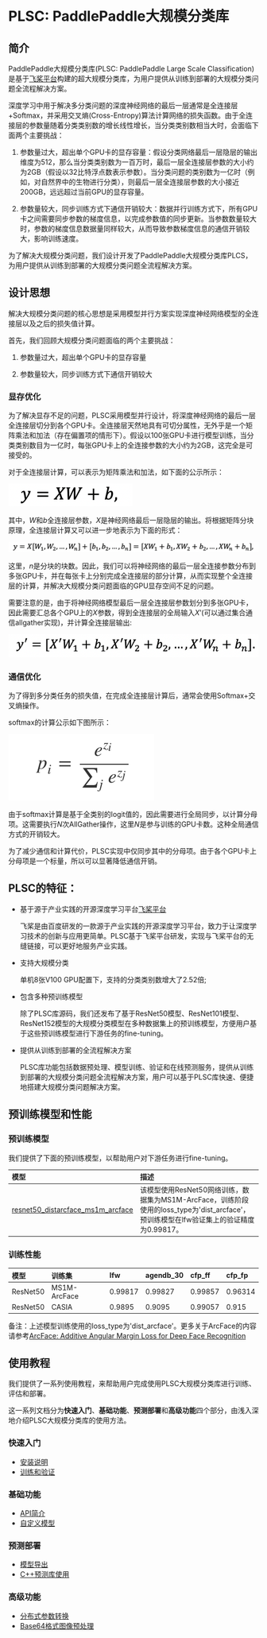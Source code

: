 # PLSC: PaddlePaddle大规模分类库

## 简介
PaddlePaddle大规模分类库(PLSC: PaddlePaddle Large Scale Classification)是基于[飞桨平台](https://www.paddlepaddle.org.cn)构建的超大规模分类库，为用户提供从训练到部署的大规模分类问题全流程解决方案。

深度学习中用于解决多分类问题的深度神经网络的最后一层通常是全连接层+Softmax，并采用交叉熵(Cross-Entropy)算法计算网络的损失函数。由于全连接层的参数量随着分类类别数的增长线性增长，当分类类别数相当大时，会面临下面两个主要挑战：

1. 参数量过大，超出单个GPU卡的显存容量：假设分类网络最后一层隐层的输出维度为512，那么当分类类别数为一百万时，最后一层全连接层参数的大小约为2GB（假设以32比特浮点数表示参数）。当分类问题的类别数为一亿时（例如，对自然界中的生物进行分类），则最后一层全连接层参数的大小接近200GB，远远超过当前GPU的显存容量。

2. 参数量较大，同步训练方式下通信开销较大：数据并行训练方式下，所有GPU卡之间需要同步参数的梯度信息，以完成参数值的同步更新。当参数数量较大时，参数的梯度信息数据量同样较大，从而导致参数梯度信息的通信开销较大，影响训练速度。

为了解决大规模分类问题，我们设计开发了PaddlePaddle大规模分类库PLCS，为用户提供从训练到部署的大规模分类问题全流程解决方案。

## 设计思想

解决大规模分类问题的核心思想是采用模型并行方案实现深度神经网络模型的全连接层以及之后的损失值计算。

首先，我们回顾大规模分类问题面临的两个主要挑战：

1. 参数量过大，超出单个GPU卡的显存容量

2. 参数量较大，同步训练方式下通信开销较大

### 显存优化

为了解决显存不足的问题，PLSC采用模型并行设计，将深度神经网络的最后一层全连接层切分到各个GPU卡。全连接层天然地具有可切分属性，无外乎是一个矩阵乘法和加法（存在偏置项的情形下）。假设以100张GPU卡进行模型训练，当分类类别数目为一亿时，每张GPU卡上的全连接参数的大小约为2GB，这完全是可接受的。

对于全连接层计算，可以表示为矩阵乘法和加法，如下面的公示所示：

![FC计算公示](images/fc_computing.png)

其中，*W*和*b*全连接层参数，*X*是神经网络最后一层隐层的输出。将根据矩阵分块原理，全连接层计算又可以进一步地表示为下面的形式：

![FC计算公示展开](images/fc_computing_block.png)

这里，*n*是分块的块数。因此，我们可以将神经网络的最后一层全连接参数分布到多张GPU卡，并在每张卡上分别完成全连接层的部分计算，从而实现整个全连接层的计算，并解决大规模分类问题面临的GPU显存空间不足的问题。

需要注意的是，由于将神经网络模型最后一层全连接层参数划分到多张GPU卡，因此需要汇总各个GPU上的*X*参数，得到全连接层的全局输入*X*’(可以通过集合通信allgather实现)，并计算全连接层输出:

![全局FC计算公示](images/fc_computing_block_global.png)

### 通信优化

为了得到多分类任务的损失值，在完成全连接层计算后，通常会使用Softmax+交叉熵操作。

softmax的计算公示如下图所示：

![softmax计算公示](images/softmax_computing.png)

由于softmax计算是基于全类别的logit值的，因此需要进行全局同步，以计算分母项。这需要执行*N*次AllGather操作，这里*N*是参与训练的GPU卡数。这种全局通信方式的开销较大。

为了减少通信和计算代价，PLSC实现中仅同步其中的分母项。由于各个GPU卡上分母项是一个标量，所以可以显著降低通信开销。

## PLSC的特征：

- 基于源于产业实践的开源深度学习平台[飞桨平台](https://www.paddlepaddle.org.cn)

  飞桨是由百度研发的一款源于产业实践的开源深度学习平台，致力于让深度学习技术的创新与应用更简单。PLSC基于飞桨平台研发，实现与飞桨平台的无缝链接，可以更好地服务产业实践。

- 支持大规模分类

  单机8张V100 GPU配置下，支持的分类类别数增大了2.52倍;

- 包含多种预训练模型

  除了PLSC库源码，我们还发布了基于ResNet50模型、ResNet101模型、ResNet152模型的大规模分类模型在多种数据集上的预训练模型，方便用户基于这些预训练模型进行下游任务的fine-tuning。

- 提供从训练到部署的全流程解决方案

  PLSC库功能包括数据预处理、模型训练、验证和在线预测服务，提供从训练到部署的大规模分类问题全流程解决方案，用户可以基于PLSC库快速、便捷地搭建大规模分类问题解决方案。

## 预训练模型和性能

### 预训练模型

我们提供了下面的预训练模型，以帮助用户对下游任务进行fine-tuning。

| 模型             | 描述           |
| :--------------- | :------------- |
| [resnet50_distarcface_ms1m_arcface](https://plsc.bj.bcebos.com/pretrained_model/resnet50_distarcface_ms1mv2.tar.gz) | 该模型使用ResNet50网络训练，数据集为MS1M-ArcFace，训练阶段使用的loss_type为'dist_arcface'，预训练模型在lfw验证集上的验证精度为0.99817。 | 

### 训练性能

| 模型             | 训练集   | lfw  | agendb_30 | cfp_ff | cfp_fp |
| :--------------- | :------------- | :------ | :----- | :------ | :----  |
| ResNet50 | MS1M-ArcFace | 0.99817 | 0.99827 | 0.99857 | 0.96314 |
| ResNet50 | CASIA | 0.9895 | 0.9095 | 0.99057 | 0.915 |

备注：上述模型训练使用的loss_type为'dist_arcface'。更多关于ArcFace的内容请参考[ArcFace: Additive Angular Margin Loss for Deep Face Recognition](https://arxiv.org/abs/1801.07698)

## 使用教程

我们提供了一系列使用教程，来帮助用户完成使用PLSC大规模分类库进行训练、评估和部署。

这一系列文档分为**快速入门**、**基础功能**、**预测部署**和**高级功能**四个部分，由浅入深地介绍PLSC大规模分类库的使用方法。

### 快速入门

* [安装说明](docs/installation.md)
* [训练和验证](docs/usage.md)

### 基础功能

* [API简介](docs/api_intro.md)
* [自定义模型](docs/custom_models.md)

### 预测部署

* [模型导出](docs/export_for_infer.md)
* [C++预测库使用](docs/serving.md)

### 高级功能

* [分布式参数转换](docs/distributed_params.md)
* [Base64格式图像预处理](docs/base64_preprocessor.md)
